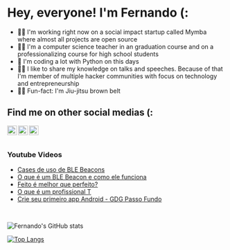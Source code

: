 # Hey, everyone! I'm Fernando (:

- :man_technologist: I'm working right now on a social impact startup called Mymba where almost all projects are open source
- :man_teacher: I'm a computer science teacher in an graduation course and on a professionalizing course for high school students
- :snake: I'm coding a lot with Python on this days
- :singer: I like to share my knowledge on talks and speeches. Because of that I'm member of multiple hacker communities with focus on technology and entrepreneurship
- :men_wrestling: Fun-fact: I'm Jiu-jitsu brown belt 

## Find me on other social medias (:
[<img align="left" alt="LinkedIn/feerposser" width="22px" src="https://cdn.jsdelivr.net/npm/simple-icons@v3/icons/linkedin.svg" />][linkedin]
[<img align="left" alt="Fernando Pinheiro | YouTube" width="22px" src="https://cdn.jsdelivr.net/npm/simple-icons@v3/icons/youtube.svg" />][youtube]
[<img align="left" alt="@feerposser | Instagram" width="22px" src="https://cdn.jsdelivr.net/npm/simple-icons@v3/icons/instagram.svg" />][instagram]

<br><br>

### Youtube Videos
<!-- YOUTUBE:START -->
- [Cases de uso de BLE Beacons](https://www.youtube.com/watch?v=F0ayBzzjay4)
- [O que é um BLE Beacon e como ele funciona](https://www.youtube.com/watch?v=XhAfu7y6qYE)
- [Feito é melhor que perfeito?](https://www.youtube.com/watch?v=dPrupkIamvk)
- [O que é um profissional T](https://www.youtube.com/watch?v=QFKUp4w3IWI)
- [Crie seu primeiro app Android - GDG Passo Fundo](https://www.youtube.com/watch?v=50GjlxUiyos)
<!-- YOUTUBE:END -->

<br>

![Fernando's GitHub stats](https://github-readme-stats.vercel.app/api?username=feerposser&count_private=true)


[![Top Langs](https://github-readme-stats.vercel.app/api/top-langs/?username=feerposser&langs_count=7&layout=compact)](https://github.com/anuraghazra/github-readme-stats)


[linkedin]: https://www.linkedin.com/in/feerposser/
[youtube]: https://www.youtube.com/channel/UCg_CldUQX4zWq4k0hiu5fcg
[instagram]: http://instagram.com/feerposser
